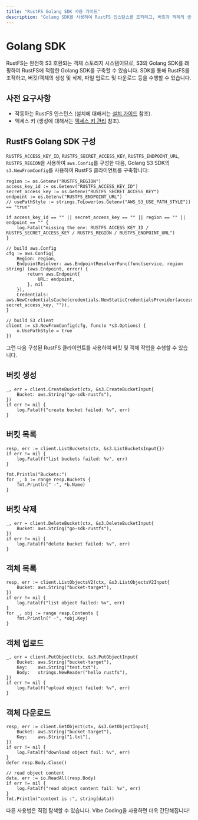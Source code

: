 ```yaml
---
title: "RustFS Golang SDK 사용 가이드"
description: "Golang SDK를 사용하여 RustFS 인스턴스를 조작하고, 버킷과 객체의 생성 및 삭제를 수행합니다."
---
```


# Golang SDK

RustFS는 완전히 S3 호환되는 객체 스토리지 시스템이므로, S3의 Golang SDK를 래핑하여 RustFS에 적합한 Golang SDK를 구축할 수 있습니다. SDK를 통해 RustFS를 조작하고, 버킷/객체의 생성 및 삭제, 파일 업로드 및 다운로드 등을 수행할 수 있습니다.

## 사전 요구사항

- 작동하는 RustFS 인스턴스 (설치에 대해서는 [설치 가이드](../../installation/index.md) 참조).
- 액세스 키 (생성에 대해서는 [액세스 키 관리](../../administration/iam/access-token.md) 참조).

## RustFS Golang SDK 구성

`RUSTFS_ACCESS_KEY_ID`, `RUSTFS_SECRET_ACCESS_KEY`, `RUSTFS_ENDPOINT_URL`, `RUSTFS_REGION`을 사용하여 `aws.Config`를 구성한 다음, Golang S3 SDK의 `s3.NewFromConfig`를 사용하여 RustFS 클라이언트를 구축합니다:

```
region := os.Getenv("RUSTFS_REGION")
access_key_id := os.Getenv("RUSTFS_ACCESS_KEY_ID")
secret_access_key := os.Getenv("RUSTFS_SECRET_ACCESS_KEY")
endpoint := os.Getenv("RUSTFS_ENDPOINT_URL")
// usePathStyle := strings.ToLower(os.Getenv("AWS_S3_USE_PATH_STYLE")) == "true"

if access_key_id == "" || secret_access_key == "" || region == "" || endpoint == "" {
    log.Fatal("missing the env: RUSTFS_ACCESS_KEY_ID / RUSTFS_SECRET_ACCESS_KEY / RUSTFS_REGION / RUSTFS_ENDPOINT_URL")
}

// build aws.Config
cfg := aws.Config{
    Region: region,
    EndpointResolver: aws.EndpointResolverFunc(func(service, region string) (aws.Endpoint, error) {
        return aws.Endpoint{
            URL: endpoint,
        }, nil
    }),
    Credentials: aws.NewCredentialsCache(credentials.NewStaticCredentialsProvider(access_key_id, secret_access_key, "")),
}

// build S3 client
client := s3.NewFromConfig(cfg, func(o *s3.Options) {
    o.UsePathStyle = true
})
```

그런 다음 구성된 RustFS 클라이언트를 사용하여 버킷 및 객체 작업을 수행할 수 있습니다.

## 버킷 생성

```
_, err = client.CreateBucket(ctx, &s3.CreateBucketInput{
    Bucket: aws.String("go-sdk-rustfs"),
})
if err != nil {
    log.Fatalf("create bucket failed: %v", err)
}
```

## 버킷 목록

```
resp, err := client.ListBuckets(ctx, &s3.ListBucketsInput{})
if err != nil {
    log.Fatalf("list buckets failed: %v", err)
}

fmt.Println("Buckets:")
for _, b := range resp.Buckets {
    fmt.Println(" -", *b.Name)
}
```

## 버킷 삭제

```
_, err = client.DeleteBucket(ctx, &s3.DeleteBucketInput{
    Bucket: aws.String("go-sdk-rustfs"),
})
if err != nil {
    log.Fatalf("delete bucket failed: %v", err)
}
```

## 객체 목록

```
resp, err := client.ListObjectsV2(ctx, &s3.ListObjectsV2Input{
    Bucket: aws.String("bucket-target"),
})
if err != nil {
    log.Fatalf("list object failed: %v", err)
}
for _, obj := range resp.Contents {
    fmt.Println(" -", *obj.Key)
}
```

## 객체 업로드

```
_, err = client.PutObject(ctx, &s3.PutObjectInput{
    Bucket: aws.String("bucket-target"),
    Key:    aws.String("test.txt"),
    Body:   strings.NewReader("hello rustfs"),
})
if err != nil {
    log.Fatalf("upload object failed: %v", err)
}
```

## 객체 다운로드

```
resp, err := client.GetObject(ctx, &s3.GetObjectInput{
    Bucket: aws.String("bucket-target"),
    Key:    aws.String("1.txt"),
})
if err != nil {
    log.Fatalf("download object fail: %v", err)
}
defer resp.Body.Close()

// read object content
data, err := io.ReadAll(resp.Body)
if err != nil {
    log.Fatalf("read object content fail: %v", err)
}
fmt.Println("content is :", string(data))
```

다른 사용법은 직접 탐색할 수 있습니다. Vibe Coding을 사용하면 더욱 간단해집니다!
